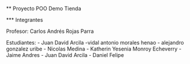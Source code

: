 ** Proyecto POO Demo Tienda

*** Integrantes

Profesor: Carlos Andrés Rojas Parra

Estudiantes:
    - Juan David Arcila
    -vidal antonio morales henao
    - alejandro gonzalez uribe 
    - Nicolas Medina
    - Katherin Yesenia Monroy Echeverry 
    - Jaime Andres
    - Juan David Arcila
    - Daniel Felipe 
